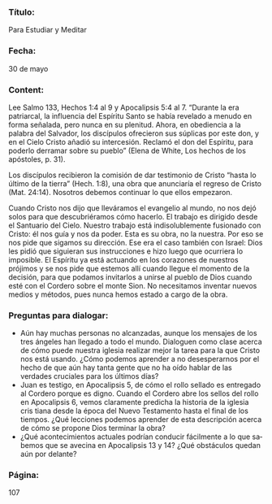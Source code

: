 ### Título:

Para Estudiar y Meditar

### Fecha:

30 de mayo

### Content:

Lee Salmo 133, Hechos 1:4 al 9 y Apocalipsis 5:4 al 7.
“Durante la era patriarcal, la influencia del Espíritu Santo se había revelado a
menudo en forma señalada, pero nunca en su plenitud. Ahora, en obediencia a
la palabra del Salvador, los discípulos ofrecieron sus súplicas por este don, y en
el Cielo Cristo añadió su intercesión. Reclamó el don del Espíritu, para poderlo
derramar sobre su pueblo” (Elena de White, Los hechos de los apóstoles, p. 31).

Los discípulos recibieron la comisión de dar testimonio de Cristo “hasta lo
último de la tierra” (Hech. 1:8), una obra que anunciaría el regreso de Cristo (Mat.
24:14). Nosotros debemos continuar lo que ellos empezaron.

Cuando Cristo nos dijo que lleváramos el evangelio al mundo, no nos dejó
solos para que descubriéramos cómo hacerlo. El trabajo es dirigido desde el
Santuario del Cielo. Nuestro trabajo está indisolublemente fusionado con Cristo:
él nos guía y nos da poder. Esta es su obra, no la nuestra. Por eso se nos pide
que sigamos su dirección. Ese era el caso también con Israel: Dios les pidió
que siguieran sus instrucciones e hizo luego que ocurriera lo imposible. El
Espíritu ya está actuando en los corazones de nuestros prójimos y se nos pide
que estemos allí cuando llegue el momento de la decisión, para que podamos
invitarlos a unirse al pueblo de Dios cuando esté con el Cordero sobre el monte
Sion. No necesitamos inventar nuevos medios y métodos, pues nunca hemos
estado a cargo de la obra.

### Preguntas para dialogar:

- Aún hay muchas personas no alcanzadas, aunque los mensajes de los
  tres ángeles han llegado a todo el mundo. Dialoguen como clase acerca
  de cómo puede nuestra iglesia realizar mejor la tarea para la que Cristo
  nos está usando. ¿Cómo podemos aprender a no desesperarnos por el
  hecho de que aún hay tanta gente que no ha oído hablar de las verdades
  cruciales para los últimos días?
- Juan es testigo, en Apocalipsis 5, de cómo el rollo sellado es entregado al
  Cordero porque es digno. Cuando el Cordero abre los sellos del rollo en
  Apocalipsis 6, vemos claramente predicha la historia de la iglesia cris­
  tiana desde la época del Nuevo Testamento hasta el final de los tiempos.
  ¿Qué lecciones podemos aprender de esta descripción acerca de cómo se
  propone Dios terminar la obra?
- ¿Qué acontecimientos actuales podrían conducir fácilmente a lo que sa­
  bemos que se avecina en Apocalipsis 13 y 14? ¿Qué obstáculos quedan
  aún por delante?

### Página:

107
